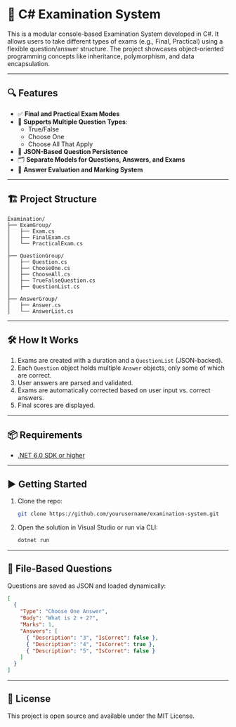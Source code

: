 
# 🧪 C# Examination System

This is a modular console-based Examination System developed in C#. It allows users to take different types of exams (e.g., Final, Practical) using a flexible question/answer structure. The project showcases object-oriented programming concepts like inheritance, polymorphism, and data encapsulation.

---

## 🔍 Features

- ✅ **Final and Practical Exam Modes**
- 🧠 **Supports Multiple Question Types**:
  - True/False
  - Choose One
  - Choose All That Apply
- 💾 **JSON-Based Question Persistence**
- 🗂️ **Separate Models for Questions, Answers, and Exams**
- 🔐 **Answer Evaluation and Marking System**

---

## 🏗️ Project Structure

```
Examination/
├── ExamGroup/
│   ├── Exam.cs
│   ├── FinalExam.cs
│   └── PracticalExam.cs
│
├── QuestionGroup/
│   ├── Question.cs
│   ├── ChooseOne.cs
│   ├── ChooseAll.cs
│   ├── TrueFalseQuestion.cs
│   ├── QuestionList.cs
│
├── AnswerGroup/
│   ├── Answer.cs
│   └── AnswerList.cs
```

---

## 🛠️ How It Works

1. Exams are created with a duration and a `QuestionList` (JSON-backed).
2. Each `Question` object holds multiple `Answer` objects, only some of which are correct.
3. User answers are parsed and validated.
4. Exams are automatically corrected based on user input vs. correct answers.
5. Final scores are displayed.

---

## 📦 Requirements

- [.NET 6.0 SDK or higher](https://dotnet.microsoft.com/en-us/download)

---

## ▶️ Getting Started

1. Clone the repo:
   ```bash
   git clone https://github.com/yourusername/examination-system.git
   ```
2. Open the solution in Visual Studio or run via CLI:
   ```bash
   dotnet run
   ```

---

## 📂 File-Based Questions

Questions are saved as JSON and loaded dynamically:
```json
[
  {
    "Type": "Choose One Answer",
    "Body": "What is 2 + 2?",
    "Marks": 1,
    "Answers": [
      { "Description": "3", "IsCorret": false },
      { "Description": "4", "IsCorret": true },
      { "Description": "5", "IsCorret": false }
    ]
  }
]
```

---

## 📜 License

This project is open source and available under the MIT License.
